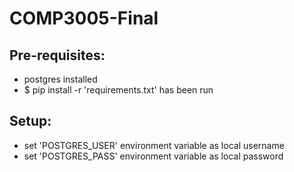 # COMP3005-Final

## Pre-requisites:

- postgres installed
- $ pip install -r 'requirements.txt' has been run

## Setup:

- set 'POSTGRES_USER' environment variable as local username
- set 'POSTGRES_PASS' environment variable as local password
